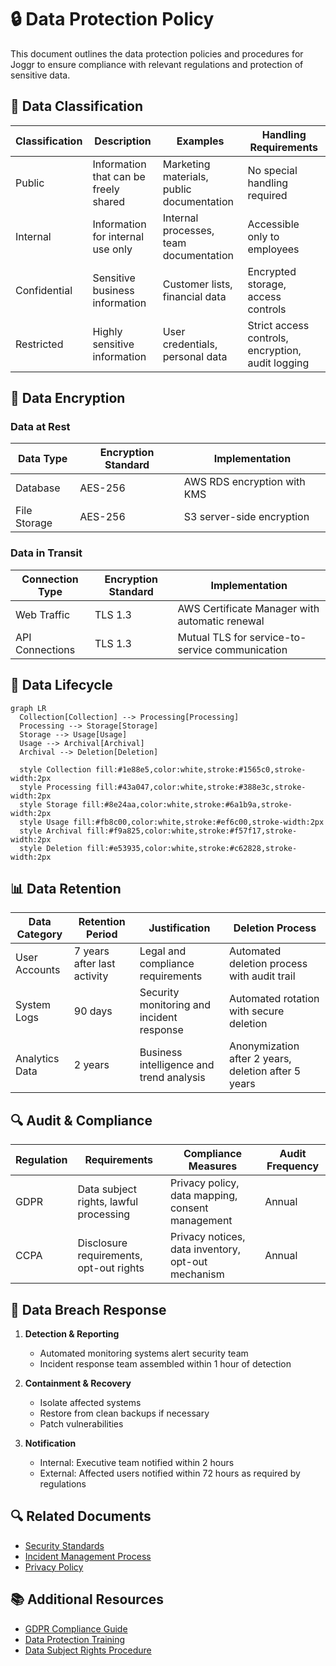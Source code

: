 # 🔒 Data Protection Policy

This document outlines the data protection policies and procedures for Joggr to ensure compliance with relevant regulations and protection of sensitive data.

## 🎯 Data Classification

| Classification | Description | Examples | Handling Requirements |
|----------------|-------------|----------|----------------------|
| Public | Information that can be freely shared | Marketing materials, public documentation | No special handling required |
| Internal | Information for internal use only | Internal processes, team documentation | Accessible only to employees |
| Confidential | Sensitive business information | Customer lists, financial data | Encrypted storage, access controls |
| Restricted | Highly sensitive information | User credentials, personal data | Strict access controls, encryption, audit logging |

## 🔐 Data Encryption

### Data at Rest

| Data Type | Encryption Standard | Implementation |
|-----------|---------------------|----------------|
| Database | AES-256 | AWS RDS encryption with KMS |
| File Storage | AES-256 | S3 server-side encryption |

### Data in Transit

| Connection Type | Encryption Standard | Implementation |
|-----------------|---------------------|----------------|
| Web Traffic | TLS 1.3 | AWS Certificate Manager with automatic renewal |
| API Connections | TLS 1.3 | Mutual TLS for service-to-service communication |

## 🔄 Data Lifecycle

```mermaid
graph LR
  Collection[Collection] --> Processing[Processing]
  Processing --> Storage[Storage]
  Storage --> Usage[Usage]
  Usage --> Archival[Archival]
  Archival --> Deletion[Deletion]
  
  style Collection fill:#1e88e5,color:white,stroke:#1565c0,stroke-width:2px
  style Processing fill:#43a047,color:white,stroke:#388e3c,stroke-width:2px
  style Storage fill:#8e24aa,color:white,stroke:#6a1b9a,stroke-width:2px
  style Usage fill:#fb8c00,color:white,stroke:#ef6c00,stroke-width:2px
  style Archival fill:#f9a825,color:white,stroke:#f57f17,stroke-width:2px
  style Deletion fill:#e53935,color:white,stroke:#c62828,stroke-width:2px
```

## 📊 Data Retention

| Data Category | Retention Period | Justification | Deletion Process |
|---------------|------------------|---------------|------------------|
| User Accounts | 7 years after last activity | Legal and compliance requirements | Automated deletion process with audit trail |
| System Logs | 90 days | Security monitoring and incident response | Automated rotation with secure deletion |
| Analytics Data | 2 years | Business intelligence and trend analysis | Anonymization after 2 years, deletion after 5 years |

## 🔍 Audit & Compliance

| Regulation | Requirements | Compliance Measures | Audit Frequency |
|------------|--------------|---------------------|-----------------|
| GDPR | Data subject rights, lawful processing | Privacy policy, data mapping, consent management | Annual |
| CCPA | Disclosure requirements, opt-out rights | Privacy notices, data inventory, opt-out mechanism | Annual |

## 🚨 Data Breach Response

1. **Detection & Reporting**
   - Automated monitoring systems alert security team
   - Incident response team assembled within 1 hour of detection

2. **Containment & Recovery**
   - Isolate affected systems
   - Restore from clean backups if necessary
   - Patch vulnerabilities

3. **Notification**
   - Internal: Executive team notified within 2 hours
   - External: Affected users notified within 72 hours as required by regulations

## 🔍 Related Documents

- [Security Standards](./security-standards.md)
- [Incident Management Process](../standards/incident-management.md)
- [Privacy Policy](./privacy-policy.md)

## 📚 Additional Resources

- [GDPR Compliance Guide](https://gdpr.joggr.io)
- [Data Protection Training](https://training.joggr.io/data-protection)
- [Data Subject Rights Procedure](https://privacy.joggr.io/subject-rights)
